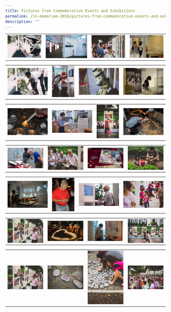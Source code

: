 ```yaml
---
title: Pictures from Commemorative Events and Exhibitions
permalink: /in-memoriam-2016/pictures-from-commemorative-events-and-exhibitions
description: ""
---
```

<table><tbody><tr>
<td> <img src="/images/%20Comm%20Events%20&%20Exhibitions/1(1).jpg" alt="Drawing" style="width: 450px;"> </td>
<td> <img src="/images/%20Comm%20Events%20&%20Exhibitions/1(2).jpg" alt="Drawing" style="width: 550px;"> </td>
<td> <img src="/images/%20Comm%20Events%20&%20Exhibitions/1(3).jpg" alt="Drawing" style="width: 450px;"> </td>
<td> <img src="/images/%20Comm%20Events%20&%20Exhibitions/women-observing.jpg" alt="Drawing" style="width: 450px;"> </td>
</tr></tbody></table>


<table><tbody><tr>
<td> <img src="/images/%20Comm%20Events%20&%20Exhibitions/2(1).jpg" alt="Drawing" style="width: 450px;"> </td>
<td> <img src="/images/%20Comm%20Events%20&%20Exhibitions/2(2).jpg" alt="Drawing" style="width: 250px;"> </td>
<td> <img src="/images/%20Comm%20Events%20&%20Exhibitions/2(3).jpg" alt="Drawing" style="width: 450px;"> </td>
<td> <img src="/images/%20Comm%20Events%20&%20Exhibitions/observing.jpg" alt="Drawing" style="width: 450px;"> </td>
</tr></tbody></table>



<table><tbody><tr>
<td> <img src="/images/%20Comm%20Events%20&%20Exhibitions/10(1).jpg" alt="Drawing" style="width: 450px;"> </td>
<td> <img src="/images/%20Comm%20Events%20&%20Exhibitions/10(2).jpg" alt="Drawing" style="width: 450px;"> </td>
<td> <img src="/images/%20Comm%20Events%20&%20Exhibitions/10(3).jpg" alt="Drawing" style="width: 250px;"> </td>
<td> <img src="/images/%20Comm%20Events%20&%20Exhibitions/11(1).jpg" alt="Drawing" style="width: 450px;"> </td>
</tr></tbody></table>



<table><tbody><tr>
<td> <img src="/images/%20Comm%20Events%20&%20Exhibitions/11(2).jpg" alt="Drawing" style="width: 450px;"> </td>
<td> <img src="/images/%20Comm%20Events%20&%20Exhibitions/11(3).jpg" alt="Drawing" style="width: 450px;"> </td>
<td> <img src="/images/%20Comm%20Events%20&%20Exhibitions/12(3).jpg" alt="Drawing" style="width: 450px;"> </td>
<td> <img src="/images/%20Comm%20Events%20&%20Exhibitions/12(2).jpg" alt="Drawing" style="width: 450px;"> </td>
</tr></tbody></table>


<table><tbody><tr>
<td> <img src="/images/%20Comm%20Events%20&%20Exhibitions/13.jpg" alt="Drawing" style="width: 450px;"> </td>
<td> <img src="/images/%20Comm%20Events%20&%20Exhibitions/13(1).jpg" alt="Drawing" style="width: 250px;"> </td>
<td> <img src="/images/%20Comm%20Events%20&%20Exhibitions/13(2).jpg" alt="Drawing" style="width: 450px;"> </td>
<td> <img src="/images/%20Comm%20Events%20&%20Exhibitions/13(3).jpg" alt="Drawing" style="width: 450px;"> </td>
</tr></tbody></table>


<table><tbody><tr>
<td> <img src="/images/%20Comm%20Events%20&%20Exhibitions/15(1).jpg" alt="Drawing" style="width: 450px;"> </td>
<td> <img src="/images/%20Comm%20Events%20&%20Exhibitions/14(1).jpg" alt="Drawing" style="width: 450px;"> </td>
<td> <img src="/images/%20Comm%20Events%20&%20Exhibitions/14(2).jpg" alt="Drawing" style="width: 450px;"> </td>
<td> <img src="/images/%20Comm%20Events%20&%20Exhibitions/14(3).jpg" alt="Drawing" style="width: 450px;"> </td>
</tr></tbody></table>



<table><tbody><tr>
<td> <img src="/images/%20Comm%20Events%20&%20Exhibitions/15(1).jpg" alt="Drawing" style="width: 450px;"> </td>
<td> <img src="/images/%20Comm%20Events%20&%20Exhibitions/16(1).jpg" alt="Drawing" style="width: 450px;"> </td>
<td> <img src="/images/%20Comm%20Events%20&%20Exhibitions/17(1).jpg" alt="Drawing" style="width: 450px;"> </td>
<td> <img src="/images/%20Comm%20Events%20&%20Exhibitions/18(1).jpg" alt="Drawing" style="width: 450px;"> </td>
</tr></tbody></table>